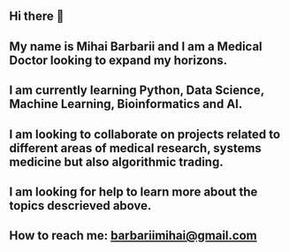 ## Hi there 👋
## My name is Mihai Barbarii and I am a Medical Doctor looking to expand my horizons.
## I am currently learning Python, Data Science, Machine Learning, Bioinformatics and AI.
## I am looking to collaborate on projects related to different areas of medical research, systems medicine but also algorithmic trading.
## I am looking for help to learn more about the topics descrieved above.
## How to reach me: barbariimihai@gmail.com

<!--
**Mihai-Brbrii/Mihai-Brbrii** is a ✨ _special_ ✨ repository because its `README.md` (this file) appears on your GitHub profile.

Here are some ideas to get you started:

- 🔭 I’m currently working on ...
- 🌱 I’m currently learning ...
- 👯 I’m looking to collaborate on ...
- 🤔 I’m looking for help with ...
- 💬 Ask me about ...
- 📫 How to reach me: ...
- 😄 Pronouns: ...
- ⚡ Fun fact: ...
-->
